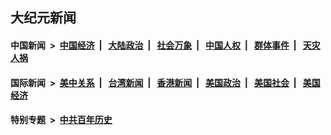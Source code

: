 ## 大纪元新闻

#### 中国新闻 &nbsp;>&nbsp; [中国经济](indexes/ncid283/README.md?05240845) &nbsp;| &nbsp; [大陆政治](indexes/ncid277/README.md?05240845) &nbsp;| &nbsp; [社会万象](indexes/ncid282/README.md?05240845) &nbsp;| &nbsp; [中国人权](indexes/ncid278/README.md?05240845) &nbsp;| &nbsp; [群体事件](indexes/ncid279/README.md?05240845) &nbsp;| &nbsp; [天灾人祸](indexes/ncid280/README.md?05240845)

#### 国际新闻 &nbsp;>&nbsp; [美中关系](indexes/nf1412576/README.md?05240845) &nbsp;| &nbsp; [台湾新闻](indexes/ncid1349361/README.md?05240845) &nbsp;| &nbsp; [香港新闻](indexes/ncid1349362/README.md?05240845) &nbsp;| &nbsp; [美国政治](indexes/ncid1078159/README.md?05240845) &nbsp;| &nbsp; [美国社会](indexes/ncid1078160/README.md?05240845) &nbsp;| &nbsp; [美国经济](indexes/ncid1078158/README.md?05240845)

#### 特别专题 &nbsp;>&nbsp; [中共百年历史](https://github.com/epoch-news/epoch-special/blob/master/README.md?05240845)  
